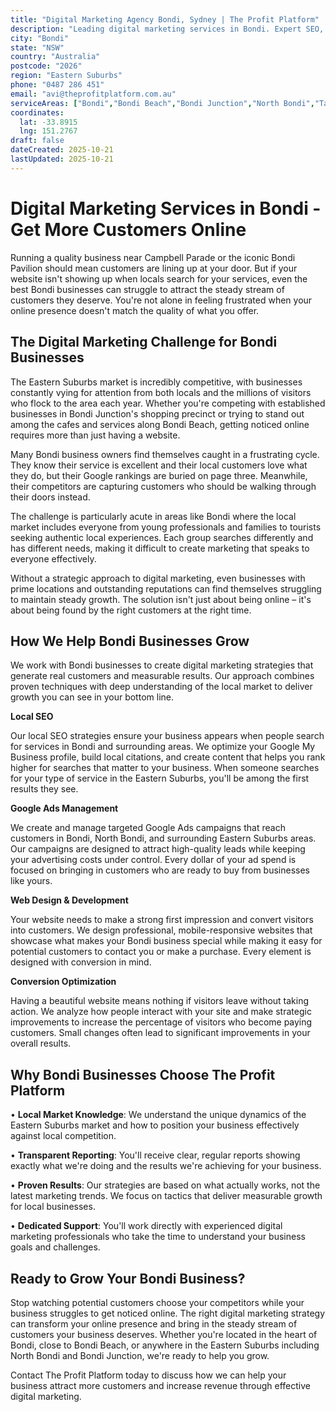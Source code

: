 ```yaml
---
title: "Digital Marketing Agency Bondi, Sydney | The Profit Platform"
description: "Leading digital marketing services in Bondi. Expert SEO, Google Ads & web design for Eastern Suburbs businesses. Call 0487 286 451 for a free consultation."
city: "Bondi"
state: "NSW"
country: "Australia"
postcode: "2026"
region: "Eastern Suburbs"
phone: "0487 286 451"
email: "avi@theprofitplatform.com.au"
serviceAreas: ["Bondi","Bondi Beach","Bondi Junction","North Bondi","Tamarama"]
coordinates:
  lat: -33.8915
  lng: 151.2767
draft: false
dateCreated: 2025-10-21
lastUpdated: 2025-10-21
---
```


# Digital Marketing Services in Bondi - Get More Customers Online

Running a quality business near Campbell Parade or the iconic Bondi Pavilion should mean customers are lining up at your door. But if your website isn't showing up when locals search for your services, even the best Bondi businesses can struggle to attract the steady stream of customers they deserve. You're not alone in feeling frustrated when your online presence doesn't match the quality of what you offer.

## The Digital Marketing Challenge for Bondi Businesses

The Eastern Suburbs market is incredibly competitive, with businesses constantly vying for attention from both locals and the millions of visitors who flock to the area each year. Whether you're competing with established businesses in Bondi Junction's shopping precinct or trying to stand out among the cafes and services along Bondi Beach, getting noticed online requires more than just having a website.

Many Bondi business owners find themselves caught in a frustrating cycle. They know their service is excellent and their local customers love what they do, but their Google rankings are buried on page three. Meanwhile, their competitors are capturing customers who should be walking through their doors instead.

The challenge is particularly acute in areas like Bondi where the local market includes everyone from young professionals and families to tourists seeking authentic local experiences. Each group searches differently and has different needs, making it difficult to create marketing that speaks to everyone effectively.

Without a strategic approach to digital marketing, even businesses with prime locations and outstanding reputations can find themselves struggling to maintain steady growth. The solution isn't just about being online – it's about being found by the right customers at the right time.

## How We Help Bondi Businesses Grow

We work with Bondi businesses to create digital marketing strategies that generate real customers and measurable results. Our approach combines proven techniques with deep understanding of the local market to deliver growth you can see in your bottom line.

**Local SEO**

Our local SEO strategies ensure your business appears when people search for services in Bondi and surrounding areas. We optimize your Google My Business profile, build local citations, and create content that helps you rank higher for searches that matter to your business. When someone searches for your type of service in the Eastern Suburbs, you'll be among the first results they see.

**Google Ads Management**

We create and manage targeted Google Ads campaigns that reach customers in Bondi, North Bondi, and surrounding Eastern Suburbs areas. Our campaigns are designed to attract high-quality leads while keeping your advertising costs under control. Every dollar of your ad spend is focused on bringing in customers who are ready to buy from businesses like yours.

**Web Design & Development**

Your website needs to make a strong first impression and convert visitors into customers. We design professional, mobile-responsive websites that showcase what makes your Bondi business special while making it easy for potential customers to contact you or make a purchase. Every element is designed with conversion in mind.

**Conversion Optimization**

Having a beautiful website means nothing if visitors leave without taking action. We analyze how people interact with your site and make strategic improvements to increase the percentage of visitors who become paying customers. Small changes often lead to significant improvements in your overall results.

## Why Bondi Businesses Choose The Profit Platform

• **Local Market Knowledge**: We understand the unique dynamics of the Eastern Suburbs market and how to position your business effectively against local competition.

• **Transparent Reporting**: You'll receive clear, regular reports showing exactly what we're doing and the results we're achieving for your business.

• **Proven Results**: Our strategies are based on what actually works, not the latest marketing trends. We focus on tactics that deliver measurable growth for local businesses.

• **Dedicated Support**: You'll work directly with experienced digital marketing professionals who take the time to understand your business goals and challenges.

## Ready to Grow Your Bondi Business?

Stop watching potential customers choose your competitors while your business struggles to get noticed online. The right digital marketing strategy can transform your online presence and bring in the steady stream of customers your business deserves. Whether you're located in the heart of Bondi, close to Bondi Beach, or anywhere in the Eastern Suburbs including North Bondi and Bondi Junction, we're ready to help you grow.

Contact The Profit Platform today to discuss how we can help your business attract more customers and increase revenue through effective digital marketing.